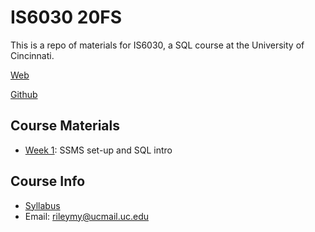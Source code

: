 # IS6030 20FS
This is a repo of materials for IS6030, a SQL course at the University of Cincinnati.

[Web](https://mrrisley.github.io/sql-uc-fall2020/)

[Github](https://github.com/MRRisley/sql-uc-fall2020)

## Course Materials

+ [Week 1](https://mrrisley.github.io/sql-uc-fall2020/week-1/): SSMS set-up and SQL intro

<!--
+ ~~Week 2~~
+ [Week 3](https://mrrisley.github.io/sql-uc-fall2020/week-3/): `WHERE` and `ORDER BY`
+ [Week 4](https://mrrisley.github.io/sql-uc-fall2020/week-4/): `GROUP BY`
+ [Week 5](https://mrrisley.github.io/sql-uc-fall2020/week-5/): `CASE`
+ [Week 6](https://mrrisley.github.io/sql-uc-fall2020/week-6/): `NULL` and `JOIN`
-->

## Course Info

+ [Syllabus](https://mrrisley.github.io/sql-uc-fall2020/docs/IS6030_003_Risley_Syllabus_20FS.pdf)
+ Email: rileymy@ucmail.uc.edu

<!--
## Prior Course Site
+ [https://mrrisley.github.io/SQL](https://mrrisley.github.io/SQL)
-->









